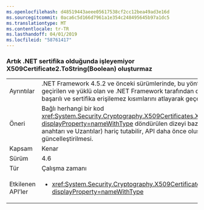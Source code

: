 ```yaml
---
ms.openlocfilehash: d48519443aeee05617538cf2cc12bea49ad3e16d
ms.sourcegitcommit: 0aca6c5d166d7961a1e354c248495645b97a1dc5
ms.translationtype: MT
ms.contentlocale: tr-TR
ms.lasthandoff: 04/01/2019
ms.locfileid: "58761417"
---
```

### <a name="x509certificate2tostringboolean-does-not-throw-now-when-net-cannot-handle-the-certificate"></a>Artık .NET sertifika olduğunda işleyemiyor X509Certificate2.ToString(Boolean) oluşturmaz

|   |   |
|---|---|
|Ayrıntılar|.NET Framework 4.5.2 ve önceki sürümlerinde, bu yöntem, alanlarına <code>true</code> ayrıntılı parametresi için geçirilen ve yüklü olan ve .NET Framework tarafından desteklenen olmayan sertifikalar. Şimdi, yöntem başarılı ve sertifika erişilemez kısımlarını atlayarak geçerli bir dize döndürür.|
|Öneri|Bağlı herhangi bir kod <xref:System.Security.Cryptography.X509Certificates.X509Certificate2.ToString(System.Boolean)?displayProperty=nameWithType> döndürülen dizeyi bazı sertifika verilerini (örneğin, ortak anahtar, özel anahtarı ve Uzantılar) hariç tutabilir, API daha önce oluşturulan bazı durumlarda beklediğiniz şekilde güncelleştirilmesi.|
|Kapsam|Kenar|
|Sürüm|4.6|
|Tür|Çalışma zamanı|
|Etkilenen API’ler|<ul><li><xref:System.Security.Cryptography.X509Certificates.X509Certificate2.ToString(System.Boolean)?displayProperty=nameWithType></li></ul>|

